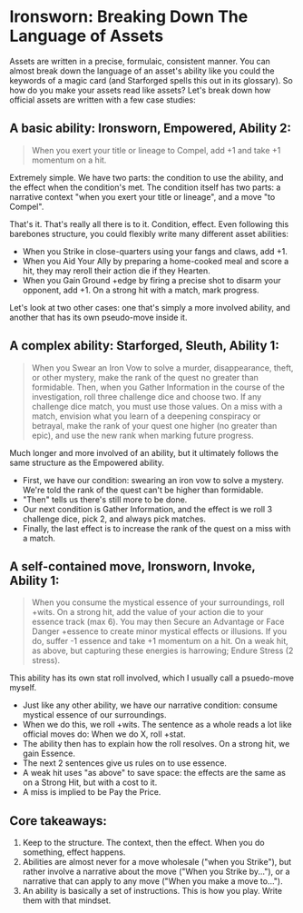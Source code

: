 # Ironsworn: Breaking Down The Language of Assets

Assets are written in a precise, formulaic, consistent manner. You can almost break down the language of an asset's ability like you could the keywords of a magic card (and Starforged spells this out in its glossary). So how do you make your assets read like assets? Let's break down how official assets are written with a few case studies:

## A basic ability: Ironsworn, Empowered, Ability 2:
> When you exert your title or lineage to Compel, add +1 and take +1 momentum on a hit.

Extremely simple. We have two parts: the condition to use the ability, and the effect when the condition's met. The condition itself has two parts: a narrative context "when you exert your title or lineage", and a move "to Compel".

That's it. That's really all there is to it. Condition, effect. Even following this barebones structure, you could flexibly write many different asset abilities:
- When you Strike in close-quarters using your fangs and claws, add +1.
- When you Aid Your Ally by preparing a home-cooked meal and score a hit, they may reroll their action die if they Hearten.
- When you Gain Ground +edge by firing a precise shot to disarm your opponent, add +1. On a strong hit with a match, mark progress.

Let's look at two other cases: one that's simply a more involved ability, and another that has its own pseudo-move inside it.


## A complex ability: Starforged, Sleuth, Ability 1:
> When you Swear an Iron Vow to solve a murder, disappearance, theft, or other mystery, make the rank of the quest no greater than formidable. Then, when you Gather Information in the course of the investigation, roll three challenge dice and choose two. If any challenge dice match, you must use those values. On a miss with a match, envision what you learn of a deepening conspiracy or betrayal, make the rank of your quest one higher (no greater than epic), and use the new rank when marking future progress.

Much longer and more involved of an ability, but it ultimately follows the same structure as the Empowered ability.
- First, we have our condition: swearing an iron vow to solve a mystery. We're told the rank of the quest can't be higher than formidable.
- "Then" tells us there's still more to be done.
- Our next condition is Gather Information, and the effect is we roll 3 challenge dice, pick 2, and always pick matches.
- Finally, the last effect is to increase the rank of the quest on a miss with a match.


## A self-contained move, Ironsworn, Invoke, Ability 1:
> When you consume the mystical essence of your surroundings, roll +wits. On a strong hit, add the value of your action die to your essence track (max 6). You may then Secure an Advantage or Face Danger +essence to create minor mystical effects or illusions. If you do, suffer -1 essence and take +1 momentum on a hit. On a weak hit, as above, but capturing these energies is harrowing; Endure Stress (2 stress).

This ability has its own stat roll involved, which I usually call a psuedo-move myself.
- Just like any other ability, we have our narrative condition: consume mystical essence of our surroundings.
- When we do this, we roll +wits. The sentence as a whole reads a lot like official moves do: When we do X, roll +stat.
- The ability then has to explain how the roll resolves. On a strong hit, we gain Essence.
- The next 2 sentences give us rules on to use essence.
- A weak hit uses "as above" to save space: the effects are the same as on a Strong Hit, but with a cost to it.
- A miss is implied to be Pay the Price.


## Core takeaways:
1. Keep to the structure. The context, then the effect. When you do something, effect happens.
2. Abilities are almost never for a move wholesale ("when you Strike"), but rather involve a narrative about the move ("When you Strike by..."), or a narrative that can apply to any move ("When you make a move to...").
3. An ability is basically a set of instructions. This is how you play. Write them with that mindset.